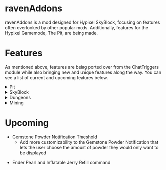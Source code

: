 # ravenAddons

ravenAddons is a mod designed for Hypixel SkyBlock, focusing on features often overlooked by other popular mods. Additionally, features for the Hypixel Gamemode, The Pit, are being made.

# Features

As mentioned above, features are being ported over from the ChatTriggers module while also bringing new and unique features along the way. You can see a list of current and upcoming features below.

<details>
<summary>Pit</summary>

## Pit
- Care Package Highlighter

![Care Package Highlighter - Mystic Sword](https://cdn.modrinth.com/data/cached_images/a9e81c7528013f61bdd4829f40ddf3e67775f4c9.png)

</details>

<details>
<summary>SkyBlock</summary>

## SkyBlock

+ Dodge List
  - Intensive dodge list with a ton of features

![Dodge List](https://github.com/user-attachments/assets/a6c970f7-d82b-47dd-aab8-8b31555349bb)

+ DROP Alerts
  - Select a username to annoy with your rare drops
 
+ Fire Freeze Timer
  - **Not a Fire Freeze Timer for Master Mode Floor 3**
  - Places a timer above an entity's head when they are frozen with a Fire Freeze Staff
  - Additional options include announcing to party chat when a mob is frozen and a notification for when you should re-activate the ability of Fire Freeze Staff to freeze the mob again

</details>

<details>
<summary>Dungeons</summary>

## Dungeons
+ Better Device Notifications
  - Replaces Hypixel's device complete titles for your username with a custom title or subtitle that you have chosen

+ Energy Crystal Notification
  - Shows "Place Crystal" when you have an energy crystal in your inventory
 
+ Leap Announce
  - Customizable leap announce

+ Leap Sound
  - Plays note.pling when you leap to someone

</details>

<details>
<summary>Mining</summary>

## Mining
+ Mining Ability Notifications
  
+ Gemstone Powder Notifications

</details>

# Upcoming

+ Gemstone Powder Notification Threshold
  - Add more customizability to the Gemstone Powder Notification that lets the user choose the amount of powder they would only want to be displayed

- Ender Pearl and Inflatable Jerry Refill command
